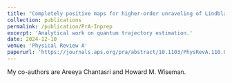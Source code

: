 ```yaml
---
title: "Completely positive maps for higher-order unraveling of Lindblad master equations"
collection: publications
permalink: /publication/PrA-Inprep
excerpt: 'Analytical work on quantum trajectory estimation.'
date: 2024-12-10
venue: 'Physical Review A'
paperurl: 'https://journals.aps.org/pra/abstract/10.1103/PhysRevA.110.062207'
---
```

My co-authors are Areeya Chantasri and Howard M. Wiseman.
